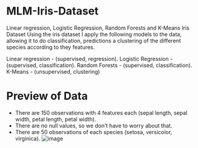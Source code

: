 # MLM-Iris-Dataset
Linear regression, Logistic Regression, Random Forests and K-Means Iris Dataset
Using the iris dataset I apply the following models to the data, allowing it to do classification, predictions a clustering of the different species according to they features.

Linear regression - (supervised, regression).
Logistic Regression - (supervised, classification).
Random Forests  - (supervised, classification).
K-Means - (unsupervised, clustering)



# **Preview of Data**

- There are 150 observations with 4 features each (sepal length, sepal width, petal length, petal width).
- There are no null values, so we don't have to worry about that.
- There are 50 observations of each species (setosa, versicolor, virginica).
![image](https://user-images.githubusercontent.com/63481919/154374661-1e12ade8-5360-4193-a4b9-92d1c28a3e06.png)
